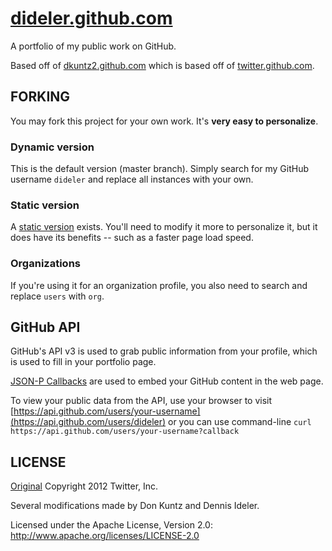 # [dideler.github.com](http://dideler.github.com)

A portfolio of my public work on GitHub.

Based off of [dkuntz2.github.com](http://dkuntz2.github.com/)
which is based off of [twitter.github.com](http://twitter.github.com/).

## FORKING

You may fork this project for your own work. It's **very easy to personalize**.

### Dynamic version

This is the default version (master branch).
Simply search for my GitHub username `dideler` and replace all instances with your own.

### Static version

A [static version](https://github.com/dideler/dideler.github.com/tree/static)
exists. You'll need to modify it more to personalize it, but it does have its
benefits -- such as a faster page load speed.

### Organizations

If you're using it for an organization profile, you also need to search and replace
`users` with `org`.

## GitHub API

GitHub's API v3 is used to grab public information from your profile, which is used to fill in your portfolio page.

[JSON-P Callbacks](http://developer.github.com/v3/#json-p-callbacks) are used to embed your GitHub content in the web page.

To view your public data from the API, use your browser to visit [https://api.github.com/users/your-username](https://api.github.com/users/dideler)
or you can use command-line `curl https://api.github.com/users/your-username?callback`

## LICENSE

[Original](https://github.com/twitter/twitter.github.com) Copyright 2012 Twitter, Inc.

Several modifications made by Don Kuntz and Dennis Ideler.

Licensed under the Apache License, Version 2.0: http://www.apache.org/licenses/LICENSE-2.0
